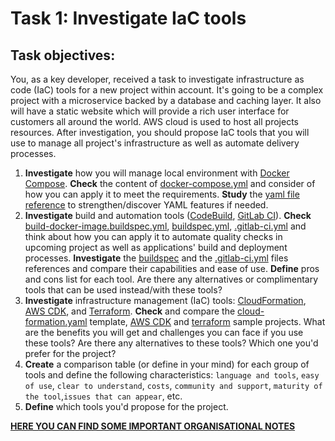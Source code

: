 # Task 1: Investigate IaC tools

## Task objectives:
You, as a key developer, received a task to investigate infrastructure as code (IaC) tools for a new project within account.
It's going to be a complex project with a microservice backed by a database and caching layer. It also will have a static website which will provide a rich user interface for customers all around the world.
AWS cloud is used to host all projects resources. 
After investigation, you should propose IaC tools that you will use to manage all project's infrastructure as well as automate delivery processes.

1. **Investigate** how you will manage local environment with [Docker Compose](https://docs.docker.com/compose/).
**Check** the content of [docker-compose.yml](docker-compose.yml) and consider of how you can apply it to meet the requirements.
**Study** the [yaml file reference](https://yaml.org/spec/1.2.2/) to strengthen/discover YAML features if needed.
2. **Investigate** build and automation tools ([CodeBuild](https://docs.aws.amazon.com/codebuild/index.html), [GitLab CI](https://docs.gitlab.com/ee/ci/)).
**Check** [build-docker-image.buildspec.yml](build-docker-image.buildspec.yml), [buildspec.yml](buildspec.yml), [.gitlab-ci.yml](.gitlab-ci.yml) and think about how you can apply it to automate quality checks in upcoming project as well as applications' build and deployment processes. 
**Investigate** the [buildspec](https://docs.aws.amazon.com/codebuild/latest/userguide/build-spec-ref.html) and the [.gitlab-ci.yml](https://docs.gitlab.com/ee/ci/yaml/gitlab_ci_yaml.html) files references and compare their capabilities and ease of use.
**Define** pros and cons list for each tool. Are there any alternatives or complimentary tools that can be used instead/with these tools?
3. **Investigate** infrastructure management (IaC) tools: [CloudFormation](https://docs.aws.amazon.com/AWSCloudFormation/latest/UserGuide/Welcome.html), [AWS CDK](https://docs.aws.amazon.com/cdk/v2/guide/getting_started.html), and [Terraform](https://developer.hashicorp.com/terraform/tutorials?product_intent=terraform).
**Check** and compare the [cloud-formation.yaml](./cloud-formation.yaml) template, [AWS CDK](./cdk-app-sample) and [terraform](terraform-app-sample/terraform-aws-cloudfront-s3-cdn/examples/complete) sample projects.
What are the benefits you will get and challenges you can face if you use these tools? Are there any alternatives to these tools? Which one you'd prefer for the project?
4. **Create** a comparison table (or define in your mind) for each group of tools and define the following characteristics: `language and tools`, `easy of use`, `clear to understand`, `costs`, `community and support`, `maturity of the tool`,`issues that can appear`, etc.
5. **Define** which tools you'd propose for the project.

**[HERE YOU CAN FIND SOME IMPORTANT ORGANISATIONAL NOTES](../../../ORG-NOTES.md)**
